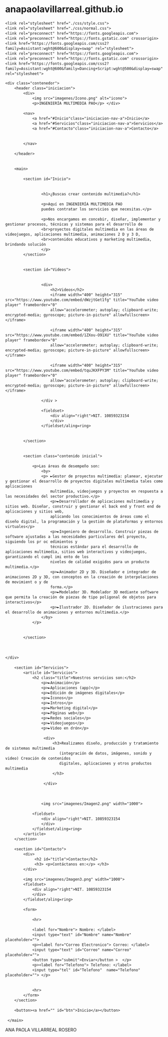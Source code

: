 # anapaolavillarreal.github.io

<html lang="es">

<head>
    <meta charset="UTF-8">
    <meta name="viewport" content="width=device-width, user-scalable=no, initial-scale=1.0 maximunm-scale=1.0, maximunm-scale=1.0">
    <title>ING MULTIMEDIA PAO</title>
     
    <link rel="stylesheet" href="./css/style.css">
    <link rel="stylesheet" href="./css/normal.css">
    <link rel="preconnect" href="https://fonts.googleapis.com">
    <link rel="preconnect" href="https://fonts.gstatic.com" crossorigin>
    <link href="https://fonts.googleapis.com/css2?family=Assistant:wght@600&display=swap" rel="stylesheet">
    <link rel="preconnect" href="https://fonts.googleapis.com">
    <link rel="preconnect" href="https://fonts.gstatic.com" crossorigin>
    <link href="https://fonts.googleapis.com/css2?family=Assistant:wght@600&family=Dancing+Script:wght@500&display=swap" rel="stylesheet">
    
</head>
<body>
    
    
    <div class="contenedor">
        <header class="iniciacion">
            <div>
                <img src="imagenes/Icono.png" alt="icono">
                <p>INGENIERÍA MULTIMEDIA PAO</p> </div>
                    
            <nav>
                <a href="#Inicio"class="iniciacion-nav-a">Inicio</a> 
                <a href="#Servicios"class="iniciacion-nav-a">Servicios</a>
                <a href="#Contacto"class="iniciacion-nav-a">Contacto</a>
             
    
            </nav>
            
        </header>  
    
         
        <main>
    
            <section id="Inicio">
                 
                
                    <h1>¿Buscas crear contenido multimedia?</h1> 
                  
                    <p>Aquí en INGENIERÍA MULTIMEDIA PAO 
                    puedes contratar los servicios que necesitas.</p> 
                
                    <p>Nos encargamos en concebir, diseñar, implementar y gestionar procesos, técnicas y sistemas para el desarrollo de
                    <br>proyectos digitales multimedia en las áreas de videojuegos, aplicaciones multimedia, animaciones 2 D y 3 D, 
                    <br>contenidos educativos y marketing multimedia, brindando solución
                    </p>
            </section>
    
            
            <section id="Videos">
            
                    
                    <div>
                        <h2>Videos</h2>
                        <iframe width="400" height="315" src="https://www.youtube.com/embed/dWzjtGet1fg" title="YouTube video player" frameborder="0" 
                        allow="accelerometer; autoplay; clipboard-write; encrypted-media; gyroscope; picture-in-picture" allowfullscreen></iframe>
                    
                        <iframe width="400" height="315" src="https://www.youtube.com/embed/1ZXou-O91XU" title="YouTube video player" frameborder="0" 
                        allow="accelerometer; autoplay; clipboard-write; encrypted-media; gyroscope; picture-in-picture" allowfullscreen></iframe>
                    
                        <iframe width="400" height="315" src="https://www.youtube.com/embed/tquJKXFPY3M" title="YouTube video player" frameborder="0" 
                        allow="accelerometer; autoplay; clipboard-write; encrypted-media; gyroscope; picture-in-picture" allowfullscreen></iframe>
                        
                    </div >     
    
                    <fieldset>
                        <div align="right">NIT. 10859323154 
                        </div>    
                    </fieldset/aling=ring> 
    
            
            </section>
    
            
            <section class="contenido inicial">
                
                <p>Las áreas de desempeño son:
                    <by>
                    <p> ►Gestor de proyectos multimedia: planear, ejecutar y gestionar el desarrollo de proyectos digitales multimedia tales como aplicaciones
                        multimedia, videojuegos y proyectos en respuesta a las necesidades del sector productivo.</p>
                        <p>►Desarrollador de aplicaciones multimedia y sitios web. Diseñar, construir y gestionar el back end y front end de aplicaciones y sitios web,
                        aplicando los conocimientos de áreas como el diseño digital, la programación y la gestión de plataformas y entornos virtuales</p>
                        <p>►Ingeniero de desarrollo. Construir piezas de software ajustadas a las necesidades particulares del proyecto, siguiendo los pr oc edimientos y
                        técnicas estándar para el desarrollo de aplicaciones multimedia, sitios web interactivos y videojuegos, garantizando el cumpl imi ento de los
                        niveles de calidad exigidos para un producto multimedia.</p>
                        <p>►Animador 2D y 3D. Diseñador e integrador de animaciones 2D y 3D, con conceptos en la creación de interpolaciones de movimient o y de
                        forma.</p>
                        <p>►Modelador 3D. Modelador 3D mediante software que permita la creación de piezas de tipo poligonal de objetos para interactivos</p>
                        <p>►Ilustrador 2D. Diseñador de ilustraciones para el desarrollo de animaciones y entornos multimedia.</p> 
                    </by>
                </p>
    
                
            </section>



    </div>

        <section id="Servicios">
            <article id="Servicios">
                <h2 class="title">Nuestros servicios son:</h2>
                    <p>►Animación</p>
                    <p>►Aplicaciones (app)</p>
                    <p>►Edición de imágenes digitales</p>
                    <p>►Íconos</p>
                    <p>►Intros</p>
                    <p>►Marketing digital</p> 
                    <p>►Páginas web</p>
                    <p>►Redes sociales</p>
                    <p>►Videojuegos</p>
                    <p>►Video en drón</p>
                    
                     <div>
                         <h3>Realizamos diseño, producción y tratamiento de sistemas multimedia
                            (integración de datos, imágenes, sonido y video) Creación de contenidos
                            digitales, aplicaciones y otros productos multimedia
                         </h3>
                                  
                     </div> 

                        
                       
                    <img src="imagenes/Imagen2.png" width="1000">
                
                <fieldset>
                    <div align="right">NIT. 10859323154 
                    </div>    
                </fieldset/aling=ring>
            </article>
        </section>

        <section id="Contacto">
            <div>
                 <h2 id="title">Contacto</h2>
                 <h3> <p>Contáctanos en:</p> </h3>
            </div>
            
            <img src="imagenes/Imagen3.png" width="1000">
            <fieldset>
                <div align="right">NIT. 10859323154 
                </div>    
            </fieldset/aling=ring>
            
            <form>       
    
                <hr>
            
                <label for="Nombre"> Nombre: </label>
                <input type="text" id="Nombre" name="Nombre" placeholder="">
                <p><label for="Correo Electronico"> Correo: </label>
                <input type="text" id="Correo" name="Correo" placeholder="">
                <button type="submit">Enviar</button >  </p>
                <p><label for="Telefono"> Telefono: </label>   
                <input type="tel" id="Telefono"  name="Telefono" placeholder=""> </p>
                
        
                <hr>
            </form>
        </section>

        <button><a href="" id="btn">Inicio</a></button>

     </main>
        
          

<flooter> ANA PAOLA VILLARREAL ROSERO</flooter>
</body>
</html>
